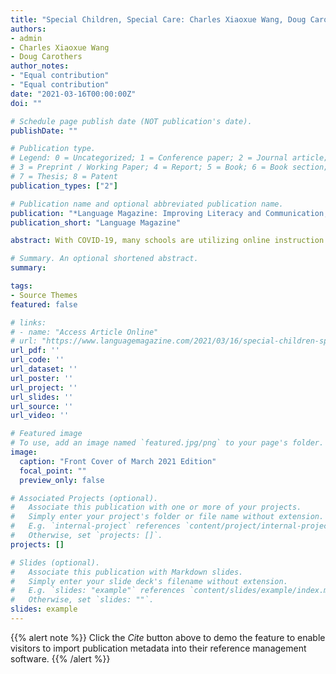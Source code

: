 ```yaml
---
title: "Special Children, Special Care: Charles Xiaoxue Wang, Doug Carothers, and Steven Bianco offer tips for K-12 teachers during and beyond the pandemic"
authors:
- admin
- Charles Xiaoxue Wang
- Doug Carothers
author_notes:
- "Equal contribution"
- "Equal contribution"
date: "2021-03-16T00:00:00Z"
doi: ""

# Schedule page publish date (NOT publication's date).
publishDate: ""

# Publication type.
# Legend: 0 = Uncategorized; 1 = Conference paper; 2 = Journal article;
# 3 = Preprint / Working Paper; 4 = Report; 5 = Book; 6 = Book section;
# 7 = Thesis; 8 = Patent
publication_types: ["2"]

# Publication name and optional abbreviated publication name.
publication: "*Language Magazine: Improving Literacy and Communication, 20*(7)"
publication_short: "Language Magazine"

abstract: With COVID-19, many schools are utilizing online instruction. At this time, we must not forget our children with special needs. Children with disabilities are entitled to a free appropriate public education in the least restrictive environment. For them to successfully learn online requires multifaceted measures using all available tools and approaches. This is best achieved when schools, teachers, and parents work together.

# Summary. An optional shortened abstract.
summary: 

tags:
- Source Themes
featured: false

# links:
# - name: "Access Article Online"
# url: "https://www.languagemagazine.com/2021/03/16/special-children-special-care/"
url_pdf: ''
url_code: ''
url_dataset: ''
url_poster: ''
url_project: ''
url_slides: ''
url_source: ''
url_video: ''

# Featured image
# To use, add an image named `featured.jpg/png` to your page's folder. 
image:
  caption: "Front Cover of March 2021 Edition"
  focal_point: ""
  preview_only: false

# Associated Projects (optional).
#   Associate this publication with one or more of your projects.
#   Simply enter your project's folder or file name without extension.
#   E.g. `internal-project` references `content/project/internal-project/index.md`.
#   Otherwise, set `projects: []`.
projects: []

# Slides (optional).
#   Associate this publication with Markdown slides.
#   Simply enter your slide deck's filename without extension.
#   E.g. `slides: "example"` references `content/slides/example/index.md`.
#   Otherwise, set `slides: ""`.
slides: example
---
```


{{% alert note %}}
Click the *Cite* button above to demo the feature to enable visitors to import publication metadata into their reference management software.
{{% /alert %}}
